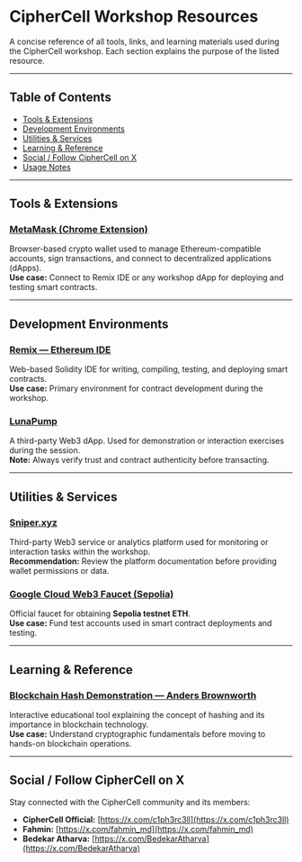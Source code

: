 # CipherCell Workshop Resources

A concise reference of all tools, links, and learning materials used during the CipherCell workshop. Each section explains the purpose of the listed resource.

---

## Table of Contents
- [Tools & Extensions](#tools--extensions)
- [Development Environments](#development-environments)
- [Utilities & Services](#utilities--services)
- [Learning & Reference](#learning--reference)
- [Social / Follow CipherCell on X](#social--follow-ciphercell-on-x)
- [Usage Notes](#usage-notes)

---

## Tools & Extensions

### [MetaMask (Chrome Extension)](https://chromewebstore.google.com/detail/metamask/nkbihfbeogaeaoehlefnkodbefgpgknn?hl=en)
Browser-based crypto wallet used to manage Ethereum-compatible accounts, sign transactions, and connect to decentralized applications (dApps).  
**Use case:** Connect to Remix IDE or any workshop dApp for deploying and testing smart contracts.

---

## Development Environments

### [Remix — Ethereum IDE](https://remix.ethereum.org/)
Web-based Solidity IDE for writing, compiling, testing, and deploying smart contracts.  
**Use case:** Primary environment for contract development during the workshop.

### [LunaPump](https://lunapump.xyz/)
A third-party Web3 dApp. Used for demonstration or interaction exercises during the session.  
**Note:** Always verify trust and contract authenticity before transacting.

---

## Utilities & Services

### [Sniper.xyz](https://www.sniper.xyz/)
Third-party Web3 service or analytics platform used for monitoring or interaction tasks within the workshop.  
**Recommendation:** Review the platform documentation before providing wallet permissions or data.

### [Google Cloud Web3 Faucet (Sepolia)](https://cloud.google.com/application/web3/faucet/ethereum/sepolia)
Official faucet for obtaining **Sepolia testnet ETH**.  
**Use case:** Fund test accounts used in smart contract deployments and testing.

---

## Learning & Reference

### [Blockchain Hash Demonstration — Anders Brownworth](https://andersbrownworth.com/blockchain/hash)
Interactive educational tool explaining the concept of hashing and its importance in blockchain technology.  
**Use case:** Understand cryptographic fundamentals before moving to hands-on blockchain operations.

---

## Social / Follow CipherCell on X

Stay connected with the CipherCell community and its members:

- **CipherCell Official:** [https://x.com/c1ph3rc3ll](https://x.com/c1ph3rc3ll)  
- **Fahmin:** [https://x.com/fahmin_md](https://x.com/fahmin_md)  
- **Bedekar Atharva:** [https://x.com/BedekarAtharva](https://x.com/BedekarAtharva)
